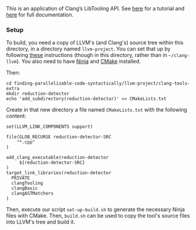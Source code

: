 This is an application of Clang’s LibTooling API. See [here][1] for a tutorial and [here][2] for full documentation.

[1]: <https://clang.llvm.org/docs/LibASTMatchersTutorial.html>
[2]: <https://clang.llvm.org/docs/index.html#using-clang-as-a-library>

### Setup

To build, you need a copy of LLVM's (and Clang's) source tree within this directory, in a directory named `llvm-project`.
You can set that up by following [these](https://clang.llvm.org/docs/LibASTMatchersTutorial.html#step-0-obtaining-clang) instructions (though in this directory, rather than in `~/clang-llvm`).
You also need to have [Ninja][3] and [CMake][4] installed.

[3]: <https://ninja-build.org/>
[4]: <https://cmake.org/>

Then:
```
cd finding-parallelizable-code-syntactically/llvm-project/clang-tools-extra
mkdir reduction-detector
echo 'add_subdirectory(reduction-detector)' >> CMakeLists.txt
```
Create in that new directory a file named `CMakeLists.txt` with the following content:
```
set(LLVM_LINK_COMPONENTS support)

file(GLOB_RECURSE reduction-detector-SRC
    "*.cpp"
)
 
add_clang_executable(reduction-detector
     ${reduction-detector-SRC}
)
target_link_libraries(reduction-detector
  PRIVATE
  clangTooling
  clangBasic
  clangASTMatchers
)
```
Then, execute our script `set-up-build.sh` to generate the necessary Ninja files with CMake. Then, `build.sh` can be used to copy the tool's source files into LLVM's tree and build it.
